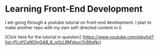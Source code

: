 # Learning Front-End Development

I am going through a youtube tutorial on front-end development. I plan to make another repo with my own self-directed content in it. 

[Click here for the tutorial in question] (https://www.youtube.com/playlist?list=PLoYCgNOIyGAB_8_iq1cL8MVeun7cB6eNc)